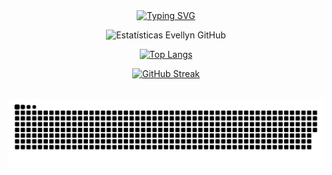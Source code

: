 <div align="center" style="text-align: center;">
  <a href="https://git.io/typing-svg">
    <img  height="90" src="https://readme-typing-svg.herokuapp.com/?center=true&vCenter=true&color=2368c8&lines=Olá,+eu+sou+o+Evellyn+Oliveira+😍;Front-End+Developer💻;Seja+bem-vindo+ao+meu+Github+🤖" alt="Typing SVG">
  </a>
</div>

<div align="center" >
     
  ![ Estatísticas Evellyn GitHub ](https://github-readme-stats.vercel.app/api?username=evypersonal&show_icons=true&theme=bear&background=000&border=30A3DC&dates=FFF)

  [![Top Langs](https://github-readme-stats.vercel.app/api/top-langs/?username=evypersonal&layout=compact&show_icons=true&theme=bear&background=000&border=30A3DC&dates=FFF)](https://github.com/evypersonal/github-readme-stats)

</div>

<div align="center">
  
  [![GitHub Streak](https://streak-stats.demolab.com/?user=evypersonal&theme=bear&background=000&border=30A3DC&dates=FFF)](https://git.io/streak-stats)

</div>

<br>

<div align="center">
  <picture>
    <source media="(prefers-color-scheme: dark)" srcset="https://raw.githubusercontent.com/evypersonal/evypersonal/output/github-contribution-grid-snake-dark.svg">
    <source media="(prefers-color-scheme: light)" srcset="https://raw.githubusercontent.com/evypersonal/evypersonal/output/github-contribution-grid-snake.svg">
    <img alt="github-snake" src="https://raw.githubusercontent.com/evypersonal/evypersonal/output/github-contribution-grid-snake.svg">
  </picture>
</div>
<br>
